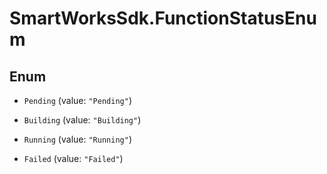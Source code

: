 # SmartWorksSdk.FunctionStatusEnum

## Enum


* `Pending` (value: `"Pending"`)

* `Building` (value: `"Building"`)

* `Running` (value: `"Running"`)

* `Failed` (value: `"Failed"`)


